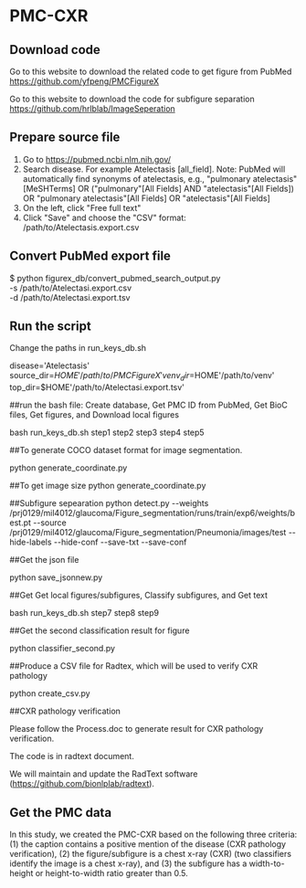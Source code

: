 # PMC-CXR

## Download code

Go to this website to download the related code to get figure from PubMed https://github.com/yfpeng/PMCFigureX

Go to this website to download the code for subfigure separation https://github.com/hrlblab/ImageSeperation




## Prepare source file

1. Go to https://pubmed.ncbi.nlm.nih.gov/
2. Search disease. For example Atelectasis [all_field]. Note: PubMed will automatically find synonyms of atelectasis, e.g., "pulmonary atelectasis"       [MeSHTerms] OR ("pulmonary"[All Fields] AND "atelectasis"[All Fields]) OR "pulmonary  atelectasis"[All Fields] OR "atelectasis"[All Fields]
3. On the left, click "Free full text"
4. Click "Save" and choose the "CSV" format: /path/to/Atelectasis.export.csv

## Convert PubMed export file

$ python figurex_db/convert_pubmed_search_output.py \
    -s /path/to/Atelectasi.export.csv \
    -d /path/to/Atelectasi.export.tsv
    
    
## Run the script

Change the paths in run_keys_db.sh

disease='Atelectasis'
source_dir=$HOME'/path/to/PMCFigureX'
venv_dir=$HOME'/path/to/venv'
top_dir=$HOME'/path/to/Atelectasi.export.tsv'

##run the bash file: Create database, Get PMC ID from PubMed, Get BioC files, Get figures, and Download local figures

bash run_keys_db.sh step1 step2 step3 step4 step5 

##To generate COCO dataset format for image segmentation. 

python generate_coordinate.py  

##To get image size
python generate_coordinate.py 

##Subfigure sepearation
python detect.py --weights /prj0129/mil4012/glaucoma/Figure_segmentation/runs/train/exp6/weights/best.pt --source /prj0129/mil4012/glaucoma/Figure_segmentation/Pneumonia/images/test --hide-labels --hide-conf --save-txt --save-conf

##Get the json file

python save_jsonnew.py 

##Get Get local figures/subfigures, Classify subfigures, and Get text

bash run_keys_db.sh step7 step8 step9

##Get the second classification result for figure 

python classifier_second.py

##Produce a CSV file for Radtex, which will be used to verify CXR pathology

python create_csv.py

##CXR pathology verification

Please follow the Process.doc to generate result for CXR pathology verification.

The code is in radtext document.

We will maintain and update the RadText software (https://github.com/bionlplab/radtext).

## Get the PMC data

In this study, we created the PMC-CXR based on the following three criteria: (1) the caption contains a positive mention of the disease (CXR pathology verification), (2) the figure/subfigure is a chest x-ray (CXR) (two classifiers identify the image is  a chest x-ray), and (3) the subfigure has a width-to-height or height-to-width ratio greater than 0.5.






